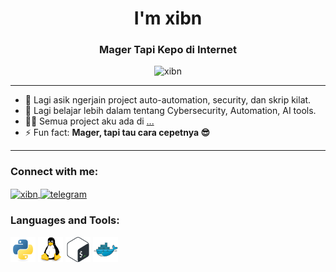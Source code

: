 <h1 align="center">I'm xibn</h1>
<h3 align="center">Mager Tapi Kepo di Internet</h3>

<p align="center">
  <img src="https://github-readme-stats.vercel.app/api?username=xibn&show_icons=true&theme=tokyonight" alt="xibn" />
</p>

---

- 🔭 Lagi asik ngerjain project auto-automation, security, dan skrip kilat.
- 🌱 Lagi belajar lebih dalam tentang Cybersecurity, Automation, AI tools.
- 👨‍💻 Semua project aku ada di [...](https://github.com/x-ibn/)
- ⚡ Fun fact: **Mager, tapi tau cara cepetnya 😎**

---

<h3 align="left">Connect with me:</h3>
<p align="left">
  <a href="https://github.com/x-ibn" target="blank">
    <img align="center" src="https://cdn.jsdelivr.net/npm/simple-icons@v3/icons/github.svg" alt="xibn" height="30" width="40" />
  </a>
  <a href="https://t.me/@kingalkhattab" target="blank">
    <img align="center" src="https://cdn.jsdelivr.net/npm/simple-icons@v3/icons/telegram.svg" alt="telegram" height="30" width="40" />
  </a>
</p>

<h3 align="left">Languages and Tools:</h3>
<p align="left">
  <img src="https://raw.githubusercontent.com/devicons/devicon/master/icons/python/python-original.svg" alt="python" width="40" height="40"/>
  <img src="https://raw.githubusercontent.com/devicons/devicon/master/icons/linux/linux-original.svg" alt="linux" width="40" height="40"/>
  <img src="https://raw.githubusercontent.com/devicons/devicon/master/icons/bash/bash-original.svg" alt="bash" width="40" height="40"/>
  <img src="https://raw.githubusercontent.com/devicons/devicon/master/icons/docker/docker-original.svg" alt="docker" width="40" height="40"/>
</p>
